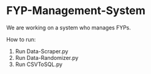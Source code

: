 # FYP-Management-System
We are working on a system who manages FYPs.

How to run:
1. Run Data-Scraper.py
2. Run Data-Randomizer.py
3. Run CSVToSQL.py
